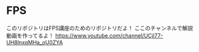 # FPS
このリポジトリはFPS講座のためのリポジトリだよ！
ここのチャンネルで解説動画を作ってるよ！
https://www.youtube.com/channel/UCjl77-UH8lnxqMHa_oU0ZYA
